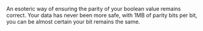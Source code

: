 An esoteric way of ensuring the parity of your boolean value remains correct.
Your data has never been more safe, with 1MB of parity bits per bit, you can be almost certain your bit remains the same.